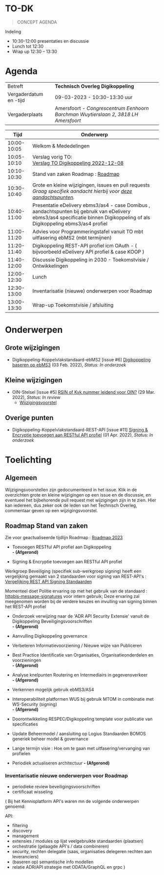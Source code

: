 # TO-DK



> CONCEPT AGENDA

Indeling

*	10:30-12:00 presentaties en discussie
*	Lunch tot 12:30
*	Wrap up 12:30 – 13:30



# Agenda

|  |   |
|------------------------|-------------------------------------|
| Betreft  | **Technisch Overleg Digikoppeling** |
| Vergaderdatum en -tijd | 09-03-2023 - 10:30-13:30 uur  |
| Vergaderplaats  | Amersfoort - _Congrescentrum Eenhoorn Barchman Wuytierslaan 2, 3818 LH Amersfoort_ |

| Tijd | Onderwerp |
| --- | --- |
| 10:00-10:05 | Welkom & Mededelingen        |    
| 10:05-10:10 | Verslag vorig TO:<br> [Verslag TO Digikoppeling 2022-12-08](https://github.com/Logius-standaarden/Overleg/blob/main/Digikoppeling/2022-12-08/Verslag.md) |   
| 10:10-10:30 | Stand van zaken Roadmap : [Roadmap](https://github.com/Logius-standaarden/Digikoppeling-Algemeen/blob/roadmap_2023/Digikoppeling_Roadmap_2022_2023.md) |
| 10:30-10:40 | Grote en kleine wijzigingen, issues en pull requests <br>_Graag specifiek aandacht hierbij voor [deze aandachtspunten](#aandachtspunten-wijzigingen)._  | 
| 10:40-11:00 |  Presentatie eDelivery ebms3/as4 - case Domibus , aandachtspunten bij gebruik van eDelivery ebms3/as4 specificatie binnen Digikoppeling of als Digikoppeling ebms3/as4 profiel |
| 11:00-11:20 | Advies voor Programmeringstafel vanuit TO mbt uitfasering ebMS2 (mbt termijnen)                    |
| 11:20-11:40 | Digikoppeling REST-API profiel icm OAuth - ( bijvoorbeeld eDelivery API profiel & case KOOP ) |
| 11:40-12:00 | Discussie Digikoppeling in 2030 - Toekomstvisie / Ontwikkelingen |
| 12:00-12:30 | Lunch |
| 12:30-13:00 | Inventarisatie (nieuwe) onderwerpen voor Roadmap |
| 13:00-13:30 | Wrap-up Toekomstvisie / afsluiting |

# Onderwerpen

## Grote wijzigingen
* Digikoppeling-Koppelvlakstandaard-ebMS2 [issue #6] [Digikoppeling baseren op ebMS3](https://github.com/Logius-standaarden/Digikoppeling-Koppelvlakstandaard-ebMS2/issues/6) (03 Feb. 2022), _Status: In onderzoek_

## Kleine wijzigingen
* OIN-Stelsel [issue #5] [RSIN of Kvk nummer leidend voor OIN?](https://github.com/Logius-standaarden/OIN-Stelsel/issues/5) (29 Mar. 2022), _Status: In review_
  * [Wijzigingsvoorstel](https://github.com//Logius-standaarden/OIN-Stelsel/pull/7/files)

## Overige punten
* Digikoppeling-Koppelvlakstandaard-REST-API [issue #11] [Signing & Encryptie toevoegen aan RESTful API profiel](https://github.com/Logius-standaarden/Digikoppeling-Koppelvlakstandaard-REST-API/issues/11) (01 Apr. 2022), _Status: In onderzoek_

# Toelichting



## Algemeen

Wijzigingsvoorstellen zijn gedocumenteerd in het issue. Klik in de overzichten grote en kleine wijzigingen op een issue en de discussie, en eventueel het bijbehorende pull request met wijzigingen zijn in te zien. Hier kan iedereen, dus zeker ook de leden van het Technisch Overleg, commentaar geven op een wijzigingsvoorstel.

## Roadmap Stand van zaken

Zie voor geactualiseerde tijdlijn Roadmap : [Roadmap 2023](https://github.com/Logius-standaarden/Digikoppeling-Algemeen/blob/roadmap_2023/Digikoppeling_Roadmap_2022_2023.md#tijdlijn-roadmap-digikoppeling-standaarden)

* Toevoegen RESTful API profiel aan Digikoppeling	
__- (Afgerond)__

* Signing & Encryptie toevoegen aan RESTful API profiel	

Werkgroep Beveiliging (specifiek sub-werkgroep signing) heeft een vergelijking gemaakt van 2 standaarden voor signing van REST-API's :
[Vergelijking REST API Signing Standaarden](https://geonovum.github.io/KP-APIs/publicaties/REST_API_Signing_Standaarden)

Momenteel doet Politie ervaring op met het gebruik van de standaard : [httpbis-message-signatures](https://datatracker.ietf.org/doc/draft-ietf-httpbis-message-signatures/) voor intern gebruik;
Deze ervaring zal meegenomen worden bij de verdere keuzes en invulling van signing binnen het REST-API profiel
 
* Onderzoek verwijzing naar de 'ADR API Security Extensie' vanuit de Digikoppeling Beveiligingsvoorschriften		
__- (Afgerond)__

* Aanvulling Digikoppeling governance

* Verbeteren Informatievoorziening / Nieuwe wijze van Publiceren

* Best Practice Identificatie van Organisaties, Organisatieonderdelen en voorzieningen	
__- (Afgerond)__

* Analyse knelpunten Routering en Intermediairs in gegevensverkeer						
__- (Afgerond)__

* Verkennen mogelijk gebruik ebMS3/AS4	

* Interoperabiliteit platformen WUS bij gebruik MTOM in combinatie met WS-Security (signing)				
__- (Afgerond)__

* Doorontwikkeling RESPEC/Digikoppeling template voor publicatie van specificaties	

* Update Beheermodel / aansluiting op Logius Standaarden BOMOS generiek beheer model & governance			

* Lange termijn visie : Hoe om te gaan met uitfasering/vervanging van profielen			

* Periodiek actualiseren architectuur
__- (Afgerond)__



### Inventarisatie nieuwe onderwerpen voor Roadmap

* periodieke review beveiligingsvoorschriften
* certificaat wisseling

(
Bij het Kennisplatform API's waren mn de volgende onderwerpen genoemd:

API:

- filtering
- discovery
- management
- extensies / modules op lijst veelgebruikte standaarden (plaatsen)
- orchestratie (gelaagde API's / data combineren)
- security, rechten delegatie (saas, organisaties delegeren rechten aan leveranciers)
- (baseren op) semantische info modellen
- relatie ADR/API strategie met ODATA/GraphQL en grpc
)
